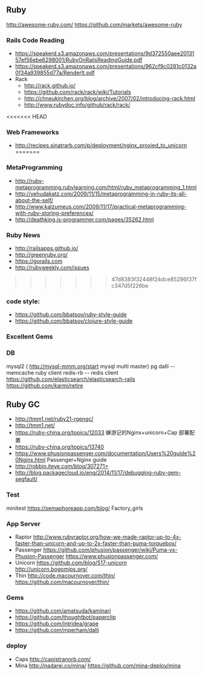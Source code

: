 ## Ruby
http://awesome-ruby.com/
https://github.com/markets/awesome-ruby

### Rails Code Reading
- <https://speakerd.s3.amazonaws.com/presentations/9d372550aee2013157ef56ebe6298001/RubyOnRailsReadingGuide.pdf>
- <https://speakerd.s3.amazonaws.com/presentations/962cf9c0281c0132a0f34a939855d77a/RenderIt.pdf>
- Rack 
  - <http://rack.github.io/> 
  - <https://github.com/rack/rack/wiki/Tutorials>
  - <http://chneukirchen.org/blog/archive/2007/02/introducing-rack.html> 
  - <http://www.rubydoc.info/github/rack/rack/>

<<<<<<< HEAD
### Web Frameworks
  - <http://recipes.sinatrarb.com/p/deployment/nginx_proxied_to_unicorn>
=======
### MetaProgramming

- <http://ruby-metaprogramming.rubylearning.com/html/ruby_metaprogramming_1.html>
- <http://yehudakatz.com/2009/11/15/metaprogramming-in-ruby-its-all-about-the-self/>
- <http://www.kalzumeus.com/2009/11/17/practical-metaprogramming-with-ruby-storing-preferences/>
- <http://deathking.is-programmer.com/pages/35262.html>

### Ruby News
 - <http://railsapps.github.io/>
 - <http://greenruby.org/>
 - <https://gorails.com>
 - <http://rubyweekly.com/issues>
>>>>>>> 47d8383f32448f24dce85296f37fc347d5f226be

### code style:

- https://github.com/bbatsov/ruby-style-guide
- https://github.com/bbatsov/clojure-style-guide

### Excellent Gems

### DB
mysql2 ( <http://mysql-mmm.org/start>  mysql multi master)
pg
dalli -- memcache ruby client
redis-rb -- redis client
https://github.com/elasticsearch/elasticsearch-rails 
https://github.com/karmi/retire

## Ruby GC
- <http://tmm1.net/ruby21-rgengc/>
- <http://tmm1.net/>
- <https://ruby-china.org/topics/12033> 蝉游记的Nginx+unicorn+Cap 部署配置
- <https://ruby-china.org/topics/13740>
- <https://www.phusionpassenger.com/documentation/Users%20guide%20Nginx.html>  Passenger+Nginx guide
- http://robbin.iteye.com/blog/307271>
- <http://blog.packagecloud.io/eng/2014/11/17/debugging-ruby-gem-segfault/>


### Test
minitest https://semaphoreapp.com/blog/
Factory_girls

### App Server
- Raptor <http://www.rubyraptor.org/how-we-made-raptor-up-to-4x-faster-than-unicorn-and-up-to-2x-faster-than-puma-torquebox/>
- Passenger <https://github.com/phusion/passenger/wiki/Puma-vs-Phusion-Passenger>  <https://www.phusionpassenger.com/>
- Unicorn <https://github.com/blog/517-unicorn>   <http://unicorn.bogomips.org/>
- Thin <http://code.macournoyer.com/thin/>   <https://github.com/macournoyer/thin/>


### Gems
- <https://github.com/amatsuda/kaminari>
- <https://github.com/thoughtbot/paperclip>
- <https://github.com/intridea/grape>
- <https://github.com/mperham/dalli>

### deploy 
- Caps <http://capistranorb.com/>
- Mina <http://nadarei.co/mina/> <https://github.com/mina-deploy/mina>


